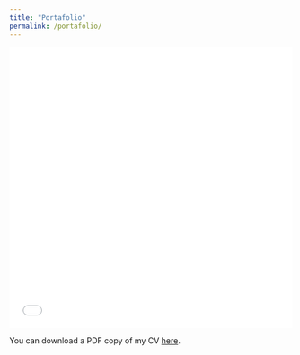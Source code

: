 ```yaml
---
title: "Portafolio"
permalink: /portafolio/
---
```

<iframe src="/files/paper2.pdf" width="100%" height="500" frameborder="no" border="0" marginwidth="0" marginheight="0"></iframe>

You can download a PDF copy of my CV [here](/files/paper2.pdf).